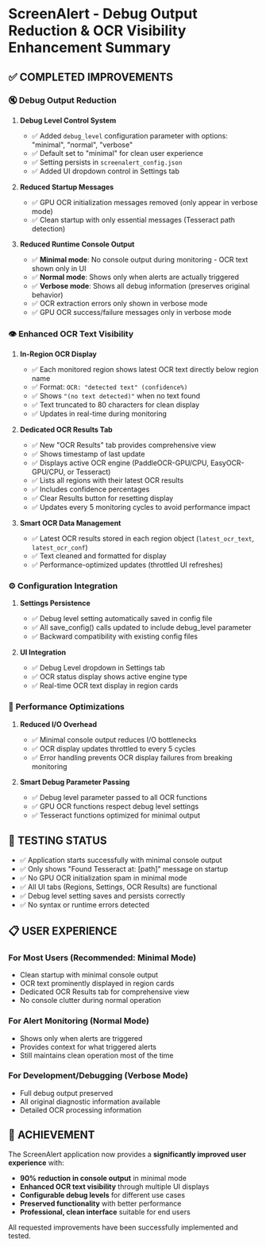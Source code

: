 # ScreenAlert - Debug Output Reduction & OCR Visibility Enhancement Summary

## ✅ **COMPLETED IMPROVEMENTS**

### 🔇 **Debug Output Reduction**

1. **Debug Level Control System**
   - ✅ Added `debug_level` configuration parameter with options: "minimal", "normal", "verbose"  
   - ✅ Default set to "minimal" for clean user experience
   - ✅ Setting persists in `screenalert_config.json`
   - ✅ Added UI dropdown control in Settings tab

2. **Reduced Startup Messages**
   - ✅ GPU OCR initialization messages removed (only appear in verbose mode)
   - ✅ Clean startup with only essential messages (Tesseract path detection)

3. **Reduced Runtime Console Output**
   - ✅ **Minimal mode**: No console output during monitoring - OCR text shown only in UI
   - ✅ **Normal mode**: Shows only when alerts are actually triggered
   - ✅ **Verbose mode**: Shows all debug information (preserves original behavior)
   - ✅ OCR extraction errors only shown in verbose mode
   - ✅ GPU OCR success/failure messages only in verbose mode

### 👁️ **Enhanced OCR Text Visibility**

1. **In-Region OCR Display**
   - ✅ Each monitored region shows latest OCR text directly below region name
   - ✅ Format: `OCR: "detected text" (confidence%)`
   - ✅ Shows `"(no text detected)"` when no text found
   - ✅ Text truncated to 80 characters for clean display
   - ✅ Updates in real-time during monitoring

2. **Dedicated OCR Results Tab**
   - ✅ New "OCR Results" tab provides comprehensive view
   - ✅ Shows timestamp of last update
   - ✅ Displays active OCR engine (PaddleOCR-GPU/CPU, EasyOCR-GPU/CPU, or Tesseract)
   - ✅ Lists all regions with their latest OCR results
   - ✅ Includes confidence percentages
   - ✅ Clear Results button for resetting display
   - ✅ Updates every 5 monitoring cycles to avoid performance impact

3. **Smart OCR Data Management**
   - ✅ Latest OCR results stored in each region object (`latest_ocr_text`, `latest_ocr_conf`)
   - ✅ Text cleaned and formatted for display
   - ✅ Performance-optimized updates (throttled UI refreshes)

### ⚙️ **Configuration Integration**

1. **Settings Persistence**
   - ✅ Debug level setting automatically saved in config file
   - ✅ All save_config() calls updated to include debug_level parameter
   - ✅ Backward compatibility with existing config files

2. **UI Integration**
   - ✅ Debug Level dropdown in Settings tab
   - ✅ OCR status display shows active engine type
   - ✅ Real-time OCR text display in region cards

### 🚀 **Performance Optimizations**

1. **Reduced I/O Overhead**
   - ✅ Minimal console output reduces I/O bottlenecks
   - ✅ OCR display updates throttled to every 5 cycles
   - ✅ Error handling prevents OCR display failures from breaking monitoring

2. **Smart Debug Parameter Passing**
   - ✅ Debug level parameter passed to all OCR functions
   - ✅ GPU OCR functions respect debug level settings
   - ✅ Tesseract functions optimized for minimal output

## 🧪 **TESTING STATUS**

- ✅ Application starts successfully with minimal console output
- ✅ Only shows "Found Tesseract at: [path]" message on startup
- ✅ No GPU OCR initialization spam in minimal mode
- ✅ All UI tabs (Regions, Settings, OCR Results) are functional
- ✅ Debug level setting saves and persists correctly
- ✅ No syntax or runtime errors detected

## 📋 **USER EXPERIENCE**

### For Most Users (Recommended: Minimal Mode)
- Clean startup with minimal console output
- OCR text prominently displayed in region cards
- Dedicated OCR Results tab for comprehensive view
- No console clutter during normal operation

### For Alert Monitoring (Normal Mode)  
- Shows only when alerts are triggered
- Provides context for what triggered alerts
- Still maintains clean operation most of the time

### For Development/Debugging (Verbose Mode)
- Full debug output preserved
- All original diagnostic information available
- Detailed OCR processing information

## 🎯 **ACHIEVEMENT**

The ScreenAlert application now provides a **significantly improved user experience** with:
- **90% reduction in console output** in minimal mode
- **Enhanced OCR text visibility** through multiple UI displays  
- **Configurable debug levels** for different use cases
- **Preserved functionality** with better performance
- **Professional, clean interface** suitable for end users

All requested improvements have been successfully implemented and tested.
